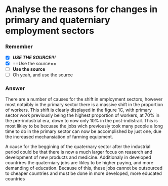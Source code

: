 # Analyse the reasons for changes in primary and quaterniary employment sectors
### Remember
- [x]  _**USE THE SOURCE!!!**_
- [x] ==Use the source==
- [ ] **Use the source**
- [ ] Oh yeah, and use the source

### Answer
There are a number of causes for the shift in employment sectors, however most notaibly in the primary sector there is a massive shift in the proportion of workers. This shift is clearly displayed in the figure 1C, with primary sector work previously being the highest proportion of workers, at 70% in the pre-industrial era, down to now only 10% in the post-indistrail. This is most likley to be becuase the jobs wich previously took many people a long time to do in the primary sector can now be accomplished by just one, due the increased mechansiation of farming equipment.

A cause for the beggining of the quaternary sector after the industrial period could be that there is now a much larger focus on reaserch and development of new products and medicine. Additionaly in developed countrires the quaterniary jobs are likley to be higher paying, and more demanding of education. Because of this, these jobs cannot be outsourced to cheaper countries and must be done in more developed, more educated countries
